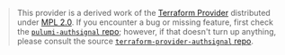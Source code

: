 > This provider is a derived work of the [Terraform Provider](https://github.com/terraform-providers/terraform-provider-authsignal)
> distributed under [MPL 2.0](https://www.mozilla.org/en-US/MPL/2.0/). If you encounter a bug or missing feature,
> first check the [`pulumi-authsignal` repo](/issues); however, if that doesn't turn up anything,
> please consult the source [`terraform-provider-authsignal` repo](https://github.com/terraform-providers/terraform-provider-authsignal/issues).
